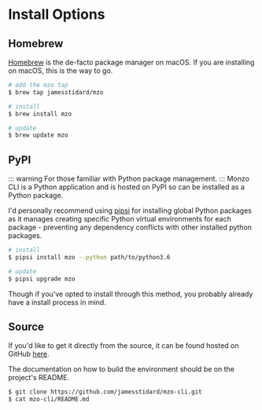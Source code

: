 # Install Options

## Homebrew
[Homebrew](https://brew.sh/) is the de-facto package manager on macOS.
If you are installing on macOS, this is the way to go.

```bash
# add the mzo tap
$ brew tap jamesstidard/mzo

# install
$ brew install mzo

# update
$ brew update mzo
```

## PyPI
::: warning
For those familiar with Python package management.
:::
Monzo CLI is a Python application and is hosted on PyPI so can be
installed as a Python package.

I'd personally recommend using [pipsi](https://github.com/mitsuhiko/pipsi)
for installing global Python packages as it manages creating specific
Python virtual environments for each package - preventing any dependency
conflicts with other installed python packages.

```bash
# install
$ pipsi install mzo --python path/to/python3.6

# update
$ pipsi upgrade mzo
```

Though if you've opted to install through this method, you probably
already have a install process in mind.

## Source
If you'd like to get it directly from the source, it can be found
hosted on GitHub [here](https://github.com/jamesstidard/mzo-cli).

The documentation on how to build the environment should be on the
project's README.

```bash
$ git clone https://github.com/jamesstidard/mzo-cli.git
$ cat mzo-cli/README.md
```
